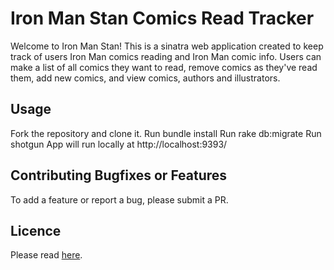 # Iron Man Stan Comics Read Tracker
Welcome to Iron Man Stan! This is a sinatra web application created to keep track of users Iron Man comics reading and Iron Man comic info.
Users can make a list of all comics they want to read, remove comics as they've read them, add new comics, and view comics, authors and illustrators.

## Usage
Fork the repository and clone it.
Run bundle install
Run rake db:migrate
Run shotgun
App will run locally at http://localhost:9393/

## Contributing Bugfixes or Features
To add a feature or report a bug, please submit a PR.

## Licence
Please read [here](https://opensource.org/licenses/MIT).

